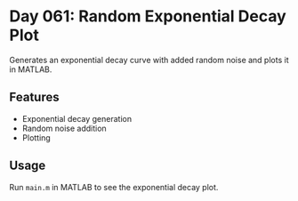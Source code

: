 
# Day 061: Random Exponential Decay Plot

Generates an exponential decay curve with added random noise and plots it in MATLAB.

## Features
- Exponential decay generation
- Random noise addition
- Plotting

## Usage
Run `main.m` in MATLAB to see the exponential decay plot.
